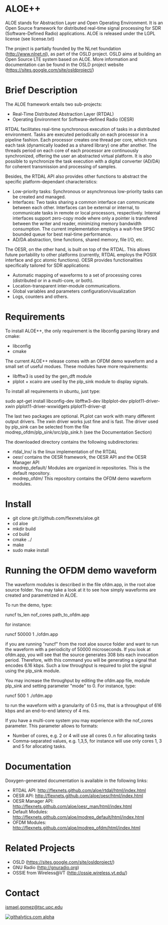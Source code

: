 ALOE++ 
===========

ALOE stands for Abstraction Layer and Open Operating Environment. It is an Open Source framework for distributed real-time signal processing for SDR (Software-Defined Radio) applications. ALOE is released under the LGPL license (see license.txt) 

The project is partially founded by the NLnet foundation (http://www.nlnet.nl), as part of the OSLD project. OSLD aims at building an Open Source LTE system based on ALOE. More information and documentation can be found in the OSLD project website (https://sites.google.com/site/osldproject/)

Brief Description
==================

The ALOE framework entails two sub-projects:
 * Real-Time Distributed Abstraction Layer (RTDAL)
 * Operating Environment for Software-defined Radio (OESR)

RTDAL facilitates real-time synchronous execution of tasks in a distributed environment. Tasks are executed periodically on each processor in a pipeline fashion. Each processor creates one thread per core, which runs each task (dynamically loaded as a shared library) one after another. The threads period on each core of each processor are continuously synchronized, offering the user an abstracted virtual platform. It is also possible to synchronize the task execution with a digital converter (AD/DA) for coherent transmission and processing of samples. 

Besides, the RTDAL API also provides other functions to abstract the specific platform-dependant characteristics:
 * Low-priority tasks: Synchronous or asynchronous low-priority tasks can be created and managed.
 * Interfaces: Two tasks sharing a common interface can communicate between each other. Interfaces can be external or internal, to communicate tasks in remote or local processors, respectively. Internal interfaces support zero-copy mode where only a pointer is transfered between the writer and reader, minimizing memory bandwidth consumption. The current implementation employs a wait-free SPSC bounded queue for best real-time performance.   
 * AD/DA abstraction, time functions, shared memory, file I/O, etc.

The OESR, on the other hand, is built on top of the RTDAL. This allows future portability to other platforms (currently, RTDAL employs the POSIX interface and gcc atomic functions). OESR provides functionalities specifically tailored for SDR applications:
 * Automatic mapping of waveforms to a set of processing cores (distributed or in a multi-core, or both). 
 * Location-transparent inter-module communications.
 * Global variables and parameters configuration/visualization
 * Logs, counters and others.

Requirements
========

To install ALOE++, the only requirement is the libconfig parsing library and cmake:
 * libconfig 
 * cmake

The current ALOE++ release comes with an OFDM demo waveform and a small set of useful modues. These modules have more requirements: 
 * libfftw3 is used by the gen_dft module 
 * plplot + xcairo are used by the plp_sink module to display signals.

To install all requirements in ubuntu, just type:

sudo apt-get install libconfig-dev libfftw3-dev libplplot-dev plplot11-driver-xwin plplot11-driver-wxwidgets plplot11-driver-qt

The last two packages are optional. PLplot can work with many different output drivers. The xwin driver works just fine and is fast. The driver used by plp_sink can be selected from the file modrep_ofdm/plp_sink/src/plp_sink.h (see the Documentation Section)

The downloaded directory contains the following subdirectories:
 * rtdal_lnx/ is the linux implementation of the RTDAL
 * oesr/ contains the OESR framework, the OESR API and the OESR Manager API
 * modrep_default/ Modules are organized in repositories. This is the default repository.
 * modrep_ofdm/ This repository contains the OFDM demo waveform modules.
  

Install
=========

 * git clone git://github.com/flexnets/aloe.git
 * cd aloe
 * mkdir build
 * cd build
 * cmake ../
 * make
 * sudo make install

Running the OFDM demo waveform
===============================

The waveform modules is described in the file ofdm.app, in the root aloe source folder. You may take a look at it to see how simply waveforms are created and parametrized in ALOE. 

To run the demo, type:

runcf ts_len nof_cores path_to_ofdm.app

for instance:

runcf 50000 1 ./ofdm.app

if you are running "runcf" from the root aloe source folder and want to run the waveform with a periodicity of 50000 microseconds. If you look at ofdm.app, you will see that the source generates 308 bits each invocation period. Therefore, with this command you will be generating a signal that encodes 6.16 kbps. Such a low throughput is required to plot the signal using the plp_sink module. 

You may increase the throughput by editing the ofdm.app file, module plp_sink and setting parameter "mode" to 0. For instance, type: 

runcf 500 1 ./ofdm.app

to run the waveform with a granularity of 0.5 ms, that is a throughput of 616 kbps and an end-to-end latency of 4 ms.

If you have a multi-core system you may experience with the nof_cores parameter. This parameter allows to formats:
  * Number of cores, e.g. 2 or 4 will use all cores 0..n for allocating tasks
  * Comma-separated values, e.g. 1,3,5, for instance will use only cores 1, 3 and 5 for allocating tasks. 

Documentation 
===============

Doxygen-generated documentation is available in the following links:
 * RTDAL API: http://flexnets.github.com/aloe/rtdal/html/index.html
 * OESR API: http://flexnets.github.com/aloe/oesr/html/index.html
 * OESR Manager API: http://flexnets.github.com/aloe/oesr_man/html/index.html
 * Default Modules: http://flexnets.github.com/aloe/modrep_default/html/index.html
 * OFDM Modules: http://flexnets.github.com/aloe/modrep_ofdm/html/index.html

Related Projects
=================
 * OSLD (https://sites.google.com/site/osldproject/)
 * GNU Radio (http://gnuradio.org)
 * OSSIE from Wireless@VT (http://ossie.wireless.vt.edu/)


Contact
========
ismael.gomez@tsc.upc.edu





[![githalytics.com alpha](https://cruel-carlota.pagodabox.com/fbe47a2652453cdc1eb50219b38ab2f0 "githalytics.com")](http://githalytics.com/flexnets/aloe)